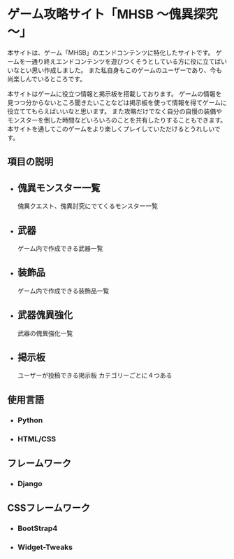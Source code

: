 # ゲーム攻略サイト「MHSB ～傀異探究～」

本サイトは、ゲーム「MHSB」のエンドコンテンツに特化したサイトです。
ゲームを一通り終えエンドコンテンツを遊びつくそうとしている方に役に立てばいいなとい思い作成しました。
また私自身もこのゲームのユーザーであり、今も尚楽しんでいるところです。

本サイトはゲームに役立つ情報と掲示板を搭載しております。
ゲームの情報を見つつ分からないところ聞きたいことなどは掲示板を使って情報を得てゲームに役立ててもらえばいいなと思います。
また攻略だけでなく自分の自慢の装備やモンスターを倒した時間などいろいろのことを共有したりすることもできます。
本サイトを通してこのゲームをより楽しくプレイしていただけるとうれしいです。

## 項目の説明

- ## **傀異モンスター一覧**

  傀異クエスト、傀異討究にでてくるモンスター一覧

- ## **武器**

  ゲーム内で作成できる武器一覧

- ## **装飾品**

  ゲーム内で作成できる装飾品一覧

- ## **武器傀異強化**

  武器の傀異強化一覧

- ## **掲示板**

  ユーザーが投稿できる掲示板 カテゴリーごとに４つある

## 使用言語

- ### Python

- ### HTML/CSS

## フレームワーク

- ### Django

## CSSフレームワーク

- ### BootStrap4

- ### Widget-Tweaks
